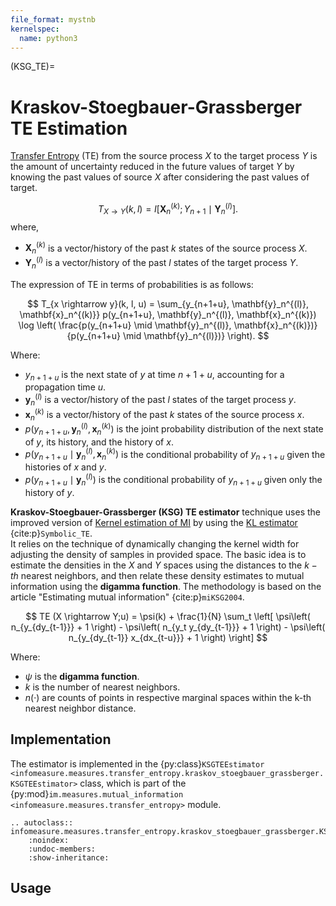 ```yaml
---
file_format: mystnb
kernelspec:
  name: python3
---
```

(KSG_TE)=
# Kraskov-Stoegbauer-Grassberger TE Estimation
[Transfer Entropy](index.md#transfer_entropy_overview) (TE) from the source process $X$ to the target process $Y$ is the amount of uncertainty reduced in the future values of target $Y$ by knowing the past values of source $X$ after considering the past values of target.

$$T_{X \rightarrow Y}(k, l) = I \left[ \mathbf{X}_n^{(k)}; Y_{n+1} \mid \mathbf{Y}_n^{(l)} \right].$$
where,
- $\mathbf{X}_n^{(k)}$ is a vector/history of the past $k$ states of the source process $X$.
- $\mathbf{Y}_n^{(l)}$ is a vector/history of the past $l$ states of the target process $Y$.

The expression of TE in terms of probabilities is as follows:

$$
T_{x \rightarrow y}(k, l, u) = \sum_{y_{n+1+u}, \mathbf{y}_n^{(l)}, \mathbf{x}_n^{(k)}} 
p(y_{n+1+u}, \mathbf{y}_n^{(l)}, \mathbf{x}_n^{(k)}) 
\log \left( \frac{p(y_{n+1+u} \mid \mathbf{y}_n^{(l)}, \mathbf{x}_n^{(k)})}
{p(y_{n+1+u} \mid \mathbf{y}_n^{(l)})} \right).
$$

Where:
- $y_{n+1+u}$ is the next state of $y$ at time $n+1+u$, accounting for a propagation time $u$.
- $\mathbf{y}_n^{(l)}$ is a vector/history of the past $l$ states of the target process $y$.
- $\mathbf{x}_n^{(k)}$ is a vector/history of the past $k$ states of the source process $x$.
- $p(y_{n+1+u}, \mathbf{y}_n^{(l)}, \mathbf{x}_n^{(k)})$ is the joint probability distribution of the next state of $y$, its history, and the history of $x$.
- $p(y_{n+1+u} \mid \mathbf{y}_n^{(l)}, \mathbf{x}_n^{(k)})$ is the conditional probability of $y_{n+1+u}$ given the histories of $x$ and $y$.
- $p(y_{n+1+u} \mid \mathbf{y}_n^{(l)})$ is the conditional probability of $y_{n+1+u}$ given only the history of $y$.


**Kraskov-Stoegbauer-Grassberger (KSG) TE estimator** technique uses the improved version of  [Kernel estimation of MI](index.md#Kernel_MI) by using the  [KL estimator](index.md#entropy_kozachenko_leonenko) {cite:p}`Symbolic_TE`.  
It relies on the technique of dynamically changing the kernel width for adjusting the density of samples in provided space. 
The basic idea is to estimate the densities in the $X$ and $Y$ spaces using the distances to the $k-th$ nearest neighbors, and then relate these density estimates to mutual information using the **digamma function**.
The methodology is based on the article "Estimating mutual information" {cite:p}`miKSG2004`. 

$$
TE (X \rightarrow Y;u) = \psi(k) + \frac{1}{N} \sum_t \left[ \psi\left( n_{y_{dy_{t-1}}} + 1 \right) - \psi\left( n_{y_t y_{dy_{t-1}}} + 1 \right) - \psi\left( n_{y_{dy_{t-1}} x_{dx_{t-u}}} + 1 \right) \right]
$$

Where:
- $\psi$ is the **digamma function**.
- $k$ is the number of nearest neighbors.
- $n(·)$ are counts of points in respective marginal spaces within the k-th nearest neighbor distance.


## Implementation
The estimator is implemented in the {py:class}`KSGTEEstimator <infomeasure.measures.transfer_entropy.kraskov_stoegbauer_grassberger.KSGTEEstimator>` class,
which is part of the {py:mod}`im.measures.mutual_information <infomeasure.measures.transfer_entropy>` module.

```{eval-rst}
.. autoclass:: infomeasure.measures.transfer_entropy.kraskov_stoegbauer_grassberger.KSGTEEstimator
    :noindex:
    :undoc-members:
    :show-inheritance:
```
## Usage
